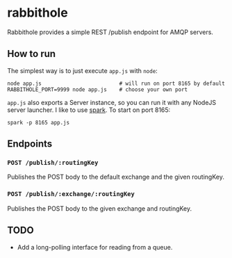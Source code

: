 # rabbithole

Rabbithole provides a simple REST /publish endpoint for AMQP servers.

## How to run

The simplest way is to just execute `app.js` with `node`:

    node app.js                         # will run on port 8165 by default
    RABBITHOLE_PORT=9999 node app.js    # choose your own port

`app.js` also exports a Server instance, so you can run it with any NodeJS
server launcher. I like to use [spark](http://github.com/senchalabs/spark).
To start on port 8165:

    spark -p 8165 app.js

## Endpoints

### `POST /publish/:routingKey`

Publishes the POST body to the default exchange and the given routingKey.

### `POST /publish/:exchange/:routingKey`

Publishes the POST body to the given exchange and routingKey.

## TODO

* Add a long-polling interface for reading from a queue.

